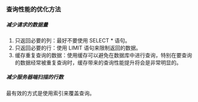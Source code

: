 ### 查询性能的优化方法

##### 减少请求的数据量

1. 只返回必要的列：最好不要使用 SELECT * 语句。
2. 只返回必要的行：使用 LIMIT 语句来限制返回的数据。
3. 缓存重复查询的数据：使用缓存可以避免在数据库中进行查询，特别在要查询的数据经常被重复查询时，缓存带来的查询性能提升将会是非常明显的。

##### 减少服务器端扫描的行数
最有效的方式是使用索引来覆盖查询。

